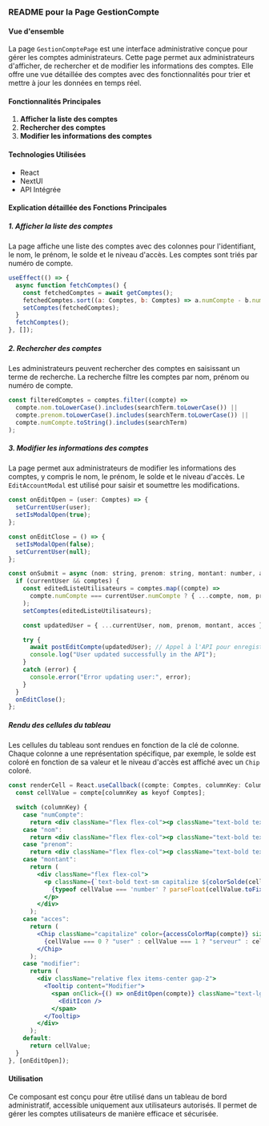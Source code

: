 ### README pour la Page GestionCompte

#### Vue d'ensemble
La page `GestionComptePage` est une interface administrative conçue pour gérer les comptes administrateurs. Cette page permet aux administrateurs d'afficher, de rechercher et de modifier les informations des comptes. Elle offre une vue détaillée des comptes avec des fonctionnalités pour trier et mettre à jour les données en temps réel.

#### Fonctionnalités Principales
1. **Afficher la liste des comptes**
2. **Rechercher des comptes**
3. **Modifier les informations des comptes**

#### Technologies Utilisées
- React
- NextUI
- API Intégrée

#### Explication détaillée des Fonctions Principales

##### 1. **Afficher la liste des comptes**
La page affiche une liste des comptes avec des colonnes pour l'identifiant, le nom, le prénom, le solde et le niveau d'accès. Les comptes sont triés par numéro de compte.

```jsx
useEffect(() => {
  async function fetchComptes() {
    const fetchedComptes = await getComptes();
    fetchedComptes.sort((a: Comptes, b: Comptes) => a.numCompte - b.numCompte); // Trie par ordre de numero de compte
    setComptes(fetchedComptes);
  }
  fetchComptes();
}, []);
```

##### 2. **Rechercher des comptes**
Les administrateurs peuvent rechercher des comptes en saisissant un terme de recherche. La recherche filtre les comptes par nom, prénom ou numéro de compte.

```jsx
const filteredComptes = comptes.filter((compte) =>
  compte.nom.toLowerCase().includes(searchTerm.toLowerCase()) ||
  compte.prenom.toLowerCase().includes(searchTerm.toLowerCase()) ||
  compte.numCompte.toString().includes(searchTerm)
);
```

##### 3. **Modifier les informations des comptes**
La page permet aux administrateurs de modifier les informations des comptes, y compris le nom, le prénom, le solde et le niveau d'accès. Le `EditAccountModal` est utilisé pour saisir et soumettre les modifications.

```jsx
const onEditOpen = (user: Comptes) => {
  setCurrentUser(user);
  setIsModalOpen(true);
};

const onEditClose = () => {
  setIsModalOpen(false);
  setCurrentUser(null);
};

const onSubmit = async (nom: string, prenom: string, montant: number, acces: number) => {
  if (currentUser && comptes) {
    const editedListeUtilisateurs = comptes.map((compte) =>
      compte.numCompte === currentUser.numCompte ? { ...compte, nom, prenom, montant, acces } : compte
    );
    setComptes(editedListeUtilisateurs);

    const updatedUser = { ...currentUser, nom, prenom, montant, acces };

    try {
      await postEditCompte(updatedUser); // Appel à l'API pour enregistrer les modifications
      console.log("User updated successfully in the API");
    }
    catch (error) {
      console.error("Error updating user:", error);
    }
  }
  onEditClose();
};
```

##### Rendu des cellules du tableau
Les cellules du tableau sont rendues en fonction de la clé de colonne. Chaque colonne a une représentation spécifique, par exemple, le solde est coloré en fonction de sa valeur et le niveau d'accès est affiché avec un `Chip` coloré.

```jsx
const renderCell = React.useCallback((compte: Comptes, columnKey: ColumnKeys) => {
  const cellValue = compte[columnKey as keyof Comptes];

  switch (columnKey) {
    case "numCompte":
      return <div className="flex flex-col"><p className="text-bold text-sm capitalize">{cellValue}</p></div>;
    case "nom":
      return <div className="flex flex-col"><p className="text-bold text-sm capitalize">{cellValue}</p></div>;
    case "prenom":
      return <div className="flex flex-col"><p className="text-bold text-sm capitalize">{cellValue}</p></div>;
    case "montant":
      return (
        <div className="flex flex-col">
          <p className={`text-bold text-sm capitalize ${colorSolde(cellValue as number)}`}>
            {typeof cellValue === 'number' ? parseFloat(cellValue.toFixed(2)).toFixed(2) : cellValue} €
          </p>
        </div>
      );
    case "acces":
      return (
        <Chip className="capitalize" color={accessColorMap(compte)} size="sm" variant="flat">
          {cellValue === 0 ? "user" : cellValue === 1 ? "serveur" : cellValue === 2 ? "admin" : "error"}
        </Chip>
      );
    case "modifier":
      return (
        <div className="relative flex items-center gap-2">
          <Tooltip content="Modifier">
            <span onClick={() => onEditOpen(compte)} className="text-lg text-default-400 cursor-pointer active:opacity-50">
              <EditIcon />
            </span>
          </Tooltip>
        </div>
      );
    default:
      return cellValue;
  }
}, [onEditOpen]);
```

#### Utilisation
Ce composant est conçu pour être utilisé dans un tableau de bord administratif, accessible uniquement aux utilisateurs autorisés. Il permet de gérer les comptes utilisateurs de manière efficace et sécurisée.

